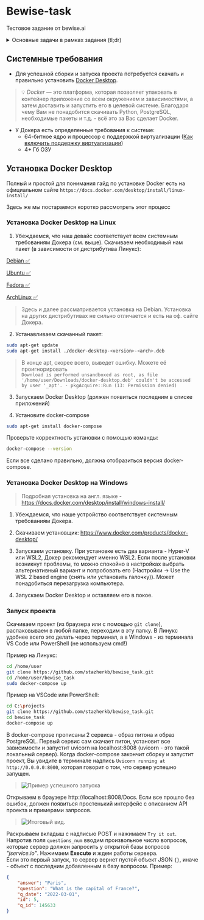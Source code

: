 # Bewise-task

Тестовое задание от bewise.ai


<details>
  <summary>Основные задачи в рамках задания (tl;dr)</summary>

1. С помощью Docker (предпочтительно - docker-compose) развернуть образ с любой опенсорсной СУБД (предпочтительно - PostgreSQL). Предоставить все необходимые скрипты и конфигурационные (docker/compose) файлы для развертывания СУБД, а также инструкции для подключения к ней. Необходимо обеспечить сохранность данных при рестарте контейнера (то есть - использовать volume-ы для хранения файлов СУБД на хост-машине).

2. Реализовать на Python3 простой веб сервис (с помощью FastAPI или Flask, например), выполняющий следующие функции:
В сервисе должно быть реализовано REST API, принимающее на вход POST запросы с содержимым вида {"questions_num": integer};  
После получения запроса сервис, в свою очередь, запрашивает с публичного API (англоязычные вопросы для викторин) https://jservice.io/api/random?count=1 указанное в полученном запросе количество вопросов.
Далее, полученные ответы должны сохраняться в базе данных из п. 1, причем сохранена должна быть как минимум следующая информация (название колонок и типы данный можете выбрать сами, также можете добавлять свои колонки): 1. ID вопроса, 2. Текст вопроса, 3. Текст ответа, 4. - Дата создания вопроса. В случае, если в БД имеется такой же вопрос, к публичному API с викторинами должны выполняться дополнительные запросы до тех пор, пока не будет получен уникальный вопрос для викторины.
Ответом на запрос из п.2.a должен быть предыдущей сохранённый вопрос для викторины. В случае его отсутствия - пустой объект.

3. В репозитории с заданием должны быть предоставлены инструкции по сборке докер-образа с сервисом из п. 2., его настройке и запуску. А также пример запроса к POST API сервиса.

4. Желательно при выполнении задания использовать docker-compose, SqlAalchemy, аннотацию типов.
</details>

## Системные требования

- Для успешной сборки и запуска проекта потребуется скачать и правильно установить [Docker Desktop](https://docs.docker.com/desktop/).
> 💡 *Docker* — это платформа, которая позволяет упаковать в контейнер приложение со всем окружением и зависимостями, а затем доставить и запустить его в целевой системе. Благодаря чему Вам не понадобится скачивать Python, PostgreSQL, необходимые пакеты и т.д. - всё это за Вас сделает Docker.
- У Докера есть определенные требования к системе:
  - 64-битное ядро и процессор с поддержкой виртуализации ([Как включить поддержку виртуализации](https://remontka.pro/enable-virtualization/))
  - 4+ Гб ОЗУ

## Установка Docker Desktop

Полный и простой для понимания гайд по установке Docker есть на официальном сайте `https://docs.docker.com/desktop/install/linux-install/`

Здесь же мы постараемся коротко рассмотреть этот процесс

### Установка Docker Desktop на Linux

1. Убеждаемся, что наш девайс соответствует всем системным требованиям Докера (см. выше). Скачиваем необходимый нам пакет (в зависимости от дистрибутива Линукс):

[Debian ✅](https://docs.docker.com/desktop/install/debian/)  

[Ubuntu ✅](https://docs.docker.com/desktop/install/ubuntu/)  

[Fedora ✅](https://docs.docker.com/desktop/install/fedora/)  

[ArchLinux ✅](https://docs.docker.com/desktop/install/archlinux/)  

> Здесь и далее рассматривается установка на Debian. Установка на других дистрибутивах не сильно отличается и есть на оф. сайте Докера.

2. Устанавливаем скачанный пакет:
```sh
sudo apt-get update
sudo apt-get install ./docker-desktop-<version>-<arch>.deb
```
> В конце apt, скорее всего, выведет ошибку. Можете её проигнорировать  
`Download is performed unsandboxed as root, as file '/home/user/Downloads/docker-desktop.deb' couldn't be accessed by user '_apt'. - pkgAcquire::Run (13: Permission denied)`

3. Запускаем Docker Desktop (должен появиться последним в списке приложений)

4. Установите docker-compose
```sh
sudo apt-get install docker-compose
```
Проверьте корректность установки с помощью команды:
```sh
docker-compose --version
```
Если все сделано правильно, должна отобразиться версия docker-compose.


### Установка Docker Desktop на Windows

> Подробная установка на англ. языке - https://docs.docker.com/desktop/install/windows-install/

1. Убеждаемся, что наше устройство соответствует системным требованиям Докера.

2. Скачиваем установщик: https://www.docker.com/products/docker-desktop/

3. Запускаем установку. При установке есть два варианта - Hyper-V или WSL2, Докер рекомендует именно WSL2. Если после установки возникнут проблемы, то можно спокойно в настройках выбрать альтернативный вариант и попробовать его (Настройки -> Use the WSL 2 based engine (снять или установить галочку)). Может понадобиться перезагрузка компьютера.

4. Запускаем Docker Desktop и оставляем его в покое.


### Запуск проекта

Скачиваем проект (из браузера или с помощью `git clone`), распаковываем в любой папке, переходим в эту папку. В Линукс удобнее всего это делать через терминал, а в Windows - из терминала VS Code или PowerShell (не используем cmd!)

Пример на Линукс:
```sh
cd /home/user
git clone https://github.com/stazherkb/bewise_task.git
cd /home/user/bewise_task
sudo docker-compose up
```

Пример на VSCode или PowerShell:
```sh
cd C:\projects
git clone https://github.com/stazherkb/bewise_task.git
cd bewise_task
docker-compose up
```
В docker-compose прописаны 2 сервиса - образ питона и образ PostgreSQL.
Первый сервис сам скачает питон, установит все зависимости и запустит uvicorn на localhost:8008 (uvicorn - это такой локальный сервер). Когда docker-compose закончит сборку и запустит проект, Вы увидите в терминале надпись `Uvicorn running at http://0.0.0.0:8000`, которая говорит о том, что сервер успешно запущен.  

> ![Пример успешного запуска](tree/master/files/02_dcompose_res.png)


Открываем в браузере http://localhost:8008/Docs. Если все прошло без ошибок, должен появиться простенький интерфейс с описанием API проекта и примерами запросов.  

> ![Итоговый вид](blob/master/files/01_started_app.png).  

Раскрываем вкладыш с надписью POST и нажимаем `Try it out`. Напротив поля `questions_num` вводим произвольное число вопросов, которые сервер должен запросить у открытой базы вопросов *"jservice.io"*. Нажимаем **Execute** и ждем работы сервера.  
Если это первый запуск, то сервер вернет пустой объект JSON `{}`, иначе - объект с последним добавленным в базу вопросом. Пример:
```json
{
    "answer": "Paris",
    "question": "What is the capital of France?",
    "q_date": "2022-03-01",
    "id": 5,
    "q_id": 145633
}
```

